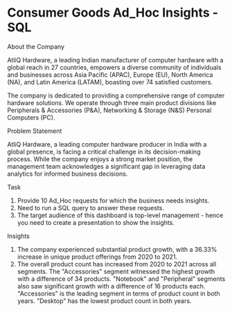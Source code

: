 # Consumer Goods Ad_Hoc Insights - SQL

About the Company

AtliQ Hardware, a leading Indian manufacturer of computer hardware with a global reach in 27 countries, empowers a diverse community of individuals and businesses across Asia Pacific (APAC), Europe (EU), North America (NA), and Latin America (LATAM), boasting over 74 satisfied customers.

The company is dedicated to providing a comprehensive range of computer hardware solutions. We operate through three main product divisions like Peripherals & Accessories (P&A), Networking & Storage (N&S) Personal Computers (PC).

Problem Statement

AtliQ Hardware, a leading computer hardware producer in India with a global presence, is facing a critical challenge in its decision-making process. While the company enjoys a strong market position, the management team acknowledges a significant gap in leveraging data analytics for informed business decisions.

Task

1. Provide 10 Ad_Hoc requests for which the business needs insights.
2. Need to run a SQL query to answer these requests. 
3. The target audience of this dashboard is top-level management - hence you need to create a presentation to show the insights.

Insights

1. The company experienced substantial product growth, with a 36.33% increase in unique product offerings from 2020 to 2021.
2. The overall product count has increased from 2020 to 2021 across all segments. The "Accessories" segment witnessed the highest growth with a difference of 34 products. "Notebook" and "Peripheral" segments also saw significant growth with a difference of 16 products each. "Accessories" is the leading segment in terms of product count in both years. "Desktop" has the lowest product count in both years.
